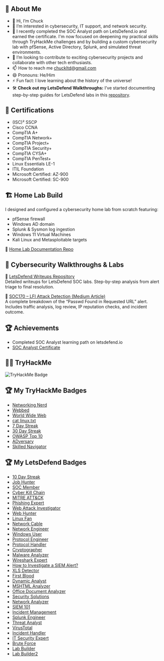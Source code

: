 ## 👋 About Me
- 👋 Hi, I’m Chuck
- 👀 I’m interested in cybersecurity, IT support, and network security.
- 🌱 I recently completed the SOC Analyst path on LetsDefend.io and earned the certificate. I'm now focused on deepening my practical skills through TryHackMe challenges and by building a custom cybersecurity lab with pfSense, Active Directory, Splunk, and simulated threat environments.
- 💞️ I’m looking to contribute to exciting cybersecurity projects and collaborate with other tech enthusiasts.
- 📫 How to reach me chuckltd@gmail.com
- 😄 Pronouns: He/Him
- ⚡ Fun fact: I love learning about the history of the universe!
- 🛠️ **Check out my LetsDefend Walkthroughs:** I’ve started documenting step-by-step guides for LetsDefend labs in this [repository](https://github.com/ChuckLTD/Letsdefend.io-writeups).

## 📜 Certifications
- (ISC)² SSCP
- Cisco CCNA
- CompTIA A+
- CompTIA Network+
- CompTIA Project+
- CompTIA Security+
- CompTIA CYSA+
- CompTIA PenTest+
- Linux Essentials LE-1
- ITIL Foundation
- Microsoft Certified: AZ-900
- Microsoft Certified: SC-900

## 🏗️ Home Lab Build

I designed and configured a cybersecurity home lab from scratch featuring:
- pfSense firewall
- Windows AD domain
- Splunk & Sysmon log ingestion
- Windows 11 Virtual Machines
- Kali Linux and Metasploitable targets

📂 [Home Lab Documentation Repo](https://github.com/ChuckLTD/home-lab-documentation)



## 🧪 Cybersecurity Walkthroughs & Labs

📂 [LetsDefend Writeups Repository](https://github.com/ChuckLTD/Letsdefend.io-writeups)  
Detailed writeups for LetsDefend SOC labs. Step-by-step analysis from alert triage to final resolution.

📝 [SOC170 – LFI Attack Detection (Medium Article)](https://medium.com/@chuckltd/letsdefend-eventid-120-soc170-passwd-found-in-requested-url-possible-lfi-attack-0f4e630cc8fc)  
A complete breakdown of the “Passwd Found in Requested URL” alert. Includes traffic analysis, log review, IP reputation checks, and incident outcome.


## 🏆 Achievements
- Completed SOC Analyst learning path on letsdefend.io
- [SOC Analyst Certificate](https://app.letsdefend.io/certificate/show/d032d67c-5be0-4266-aa7d-b95734baac0e)


## 🕵️‍♂️ TryHackMe
  ![TryHackMe Badge](https://tryhackme-badges.s3.amazonaws.com/ChuckLTD.png?cachebuster=20250615)

## 🏆 My TryHackMe Badges
- [Networking Nerd](https://tryhackme.com/ChuckLTD/badges/network-fundamentals)
- [Webbed](https://tryhackme.com/ChuckLTD/badges/web-fund)
- [World Wide Web](https://tryhackme.com/ChuckLTD/badges/world-wide-web)
- [cat linux.txt](https://tryhackme.com/ChuckLTD/badges/terminaled)
- [7 Day Streak](https://tryhackme.com/ChuckLTD/badges/7-day-streak)
- [30 Day Streak](https://tryhackme.com/ChuckLTD/badges/30-day-streak)
- [OWASP Top 10](https://tryhackme.com/ChuckLTD/badges/owasp-10)
- [ADversary](https://tryhackme.com/ChuckLTD/badges/adversary)
- [Skilled Navigator](https://tryhackme.com/r/ChuckLTD/badges/skilled-navigator)


## 🏆 My LetsDefend Badges
- [10 Day Streak](https://app.letsdefend.io/my-rewards/detail/7e89edc4-3dc3-49e2-9a00-6b9ffe5f5e9d)
- [Job Hunter](https://app.letsdefend.io/my-rewards/detail/59af9e49-a09e-4961-b302-388d32a3b6f7)
- [SOC Member](https://app.letsdefend.io/my-rewards/detail/1e98f505-2584-482c-904f-0ef6f830472f)
- [Cyber Kill Chain](https://app.letsdefend.io/my-rewards/detail/4c37cba140f24759b7c1841e994b07c3)
- [MITRE ATT&CK](https://app.letsdefend.io/my-rewards/detail/37512d5acd404e16a146552aa5d56ce3)
- [Phishing Expert](https://app.letsdefend.io/my-rewards/detail/a4f7f14b-9b4f-4fa7-b47d-b535b62e58a6)
- [Web Attack Investigator](https://app.letsdefend.io/my-rewards/detail/8a7fac98-8cd5-4a60-a21d-93accb37e836)
- [Web Hunter](https://app.letsdefend.io/my-rewards/detail/de2d4a28280b42c8b888f8fac4ec3b78)
- [Linux Fan](https://app.letsdefend.io/my-rewards/detail/fbd8a329e603477b9f8c95699a66c11f)
- [Network Cable](https://app.letsdefend.io/my-rewards/detail/b1ee5930ac174121936db225f527bbbe)
- [Network Engineer](https://app.letsdefend.io/my-rewards/detail/21ef19974f634dc2b512054e9751766f)
- [Windows User](https://app.letsdefend.io/my-rewards/detail/c786027d4b6140e0a8aebce26fe3bc67)
- [Protocol Engineer](https://app.letsdefend.io/my-rewards/detail/c891d7cefcc14e0abc553812e1685728)
- [Protocol Handler](https://app.letsdefend.io/my-rewards/detail/b9bffb1c276e4a6dac3743b0f8edb53b)
- [Cryptographer](https://app.letsdefend.io/my-rewards/detail/fcb1372d5a3f403ca006b86577aa288e)
- [Malware Analyzer](https://app.letsdefend.io/my-rewards/detail/7bc8753e-143d-4758-969a-2d212f90eb28)
- [Wireshark Expert](https://app.letsdefend.io/my-rewards/detail/386dd8f680de4862936268b005e4588d)
- [How to Investigate a SIEM Alert?](https://app.letsdefend.io/my-rewards/detail/5334f54d8a2f430886b4c5dfd279a573)
- [XLS Detector](https://app.letsdefend.io/my-rewards/detail/5cb3c691e94c4333ba8e8ab73aeda4a5)
- [First Blood](https://app.letsdefend.io/my-rewards/detail/edef6e076017481682525868d54fdf74)
- [Dynamic Analyst](https://app.letsdefend.io/my-rewards/detail/1a817e907f4d49869421c1c3c4abf2b8)
- [MSHTML Analyzer](https://app.letsdefend.io/my-rewards/detail/690f5c364ada4031a76a89cc12fc0815)
- [Office Document Analyzer](https://app.letsdefend.io/my-rewards/detail/df894da0eb0d43bcb95a05855b7080c5)
- [Security Solutions](https://app.letsdefend.io/my-rewards/detail/03a91b48eb2d42c9b46edac80d27265e)
- [Network Analyzer](https://app.letsdefend.io/my-rewards/detail/9d91d2a447514db68eaf4a2c6bd78111)
- [SIEM 101](https://app.letsdefend.io/my-rewards/detail/bd778ce0-b2b4-486b-aaa0-d893e22a1b52)
- [Incident Management](https://app.letsdefend.io/my-rewards/detail/ca20b76a-a1eb-4821-b12b-8c18900f0532)
- [Splunk Engineer](https://app.letsdefend.io/my-rewards/detail/4e62071294d6495bb287b41a4c399a84)
- [Threat Analyst](https://app.letsdefend.io/my-rewards/detail/5bfb38c56e044cd5bd46a72a269f7263)
- [VirusTotal](https://app.letsdefend.io/my-rewards/detail/c331da1737364efc87775a0dbefdd1f9)
- [Incident Handler](https://app.letsdefend.io/my-rewards/detail/d101bdac5ff54821bfb9847e1b775988)
- [IT Security Expert](https://app.letsdefend.io/my-rewards/detail/322be4603cb34cdea309caffc4a56b94)
- [Brute Force](https://app.letsdefend.io/my-rewards/detail/0f5caab2-8b89-4fa3-b8b9-1db667c5f8a9)
- [Lab Builder](https://app.letsdefend.io/my-rewards/detail/12a2661952a54a57b8df2eadb3a27af1)
- [Lab Builder2](https://app.letsdefend.io/my-rewards/detail/3f8dc5f848a646888e64145f30416599)























<!---
ChuckLTD/ChuckLTD is a ✨ special ✨ repository because its `README.md` (this file) appears on your GitHub profile.
You can click the Preview link to take a look at your changes.
--->
